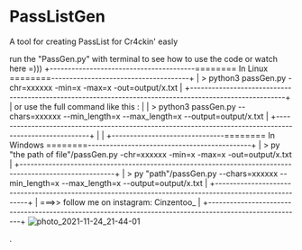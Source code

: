 # PassListGen
A tool for creating PassList for Cr4ckin' easly

run the "PassGen.py" with terminal to see how to use the code
or watch here =)))
            +----------------------------------------======== In Linux ========--------------------------------------+
            | > python3 passGen.py -chr=xxxxxx -min=x -max=x -out=output/x.txt                                       |
            +--------------------------------------------------------------------------------------------------------+
            | or use the full command like this :                                                                    |
            | > python3 passGen.py --chars=xxxxxx --min_length=x --max_length=x --output=output/x.txt                |
            +--------------------------------------------------------------------------------------------------------+
            |                                                                                                        |
            +-------------------------------======== In Windows ========---------------------------------------------+
            | > py "the path of file"/passGen.py -chr=xxxxxx -min=x -max=x -out=output/x.txt                         |
            +--------------------------------------------------------------------------------------------------------+
            | > py "path"/passGen.py --chars=xxxxxx --min_length=x --max_length=x --output=output/x.txt              |
            +--------------------------------------------------------------------------------------------------------+
            |                        ===>> follow me on instagram: Cinzentoo_                                        |
            +--------------------------------------------------------------------------------------------------------+
![photo_2021-11-24_21-44-01](https://user-images.githubusercontent.com/82864026/143292989-d25f63f0-3d09-438b-ad12-d0e9058c52f9.jpg)

.
